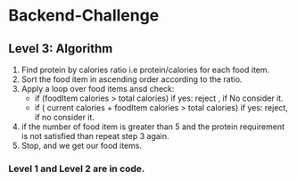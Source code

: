 # Backend-Challenge

## Level 3: Algorithm
 1. Find protein by calories ratio i.e protein/calories for each food item.
 2. Sort the food item in ascending order according to the ratio.
 3. Apply a loop over food items ansd check:
    - if (foodItem calories > total calories) if yes: reject , if No consider it.
    - if ( current calories + foodItem calories > total calories) if yes: reject, if no consider it.
 4. if the number of food item is greater than 5 and the protein requirement is not satisfied than repeat step 3 again.
 5. Stop, and we get our food items.


### Level 1 and Level 2 are in code.
